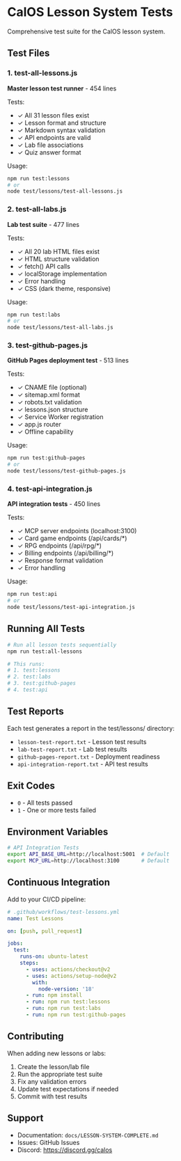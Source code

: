 # CalOS Lesson System Tests

Comprehensive test suite for the CalOS lesson system.

## Test Files

### 1. test-all-lessons.js
**Master lesson test runner** - 454 lines

Tests:
- ✓ All 31 lesson files exist
- ✓ Lesson format and structure
- ✓ Markdown syntax validation
- ✓ API endpoints are valid
- ✓ Lab file associations
- ✓ Quiz answer format

Usage:
```bash
npm run test:lessons
# or
node test/lessons/test-all-lessons.js
```

### 2. test-all-labs.js
**Lab test suite** - 477 lines

Tests:
- ✓ All 20 lab HTML files exist
- ✓ HTML structure validation
- ✓ fetch() API calls
- ✓ localStorage implementation
- ✓ Error handling
- ✓ CSS (dark theme, responsive)

Usage:
```bash
npm run test:labs
# or
node test/lessons/test-all-labs.js
```

### 3. test-github-pages.js
**GitHub Pages deployment test** - 513 lines

Tests:
- ✓ CNAME file (optional)
- ✓ sitemap.xml format
- ✓ robots.txt validation
- ✓ lessons.json structure
- ✓ Service Worker registration
- ✓ app.js router
- ✓ Offline capability

Usage:
```bash
npm run test:github-pages
# or
node test/lessons/test-github-pages.js
```

### 4. test-api-integration.js
**API integration tests** - 450 lines

Tests:
- ✓ MCP server endpoints (localhost:3100)
- ✓ Card game endpoints (/api/cards/*)
- ✓ RPG endpoints (/api/rpg/*)
- ✓ Billing endpoints (/api/billing/*)
- ✓ Response format validation
- ✓ Error handling

Usage:
```bash
npm run test:api
# or
node test/lessons/test-api-integration.js
```

## Running All Tests

```bash
# Run all lesson tests sequentially
npm run test:all-lessons

# This runs:
# 1. test:lessons
# 2. test:labs
# 3. test:github-pages
# 4. test:api
```

## Test Reports

Each test generates a report in the test/lessons/ directory:

- `lesson-test-report.txt` - Lesson test results
- `lab-test-report.txt` - Lab test results
- `github-pages-report.txt` - Deployment readiness
- `api-integration-report.txt` - API test results

## Exit Codes

- `0` - All tests passed
- `1` - One or more tests failed

## Environment Variables

```bash
# API Integration Tests
export API_BASE_URL=http://localhost:5001  # Default
export MCP_URL=http://localhost:3100       # Default
```

## Continuous Integration

Add to your CI/CD pipeline:

```yaml
# .github/workflows/test-lessons.yml
name: Test Lessons

on: [push, pull_request]

jobs:
  test:
    runs-on: ubuntu-latest
    steps:
      - uses: actions/checkout@v2
      - uses: actions/setup-node@v2
        with:
          node-version: '18'
      - run: npm install
      - run: npm run test:lessons
      - run: npm run test:labs
      - run: npm run test:github-pages
```

## Contributing

When adding new lessons or labs:

1. Create the lesson/lab file
2. Run the appropriate test suite
3. Fix any validation errors
4. Update test expectations if needed
5. Commit with test results

## Support

- Documentation: `docs/LESSON-SYSTEM-COMPLETE.md`
- Issues: GitHub Issues
- Discord: https://discord.gg/calos
